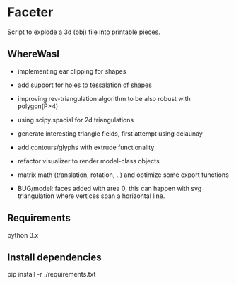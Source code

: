 # Faceter
Script to explode a 3d (obj) file into printable pieces.

## WhereWasI
* implementing ear clipping for shapes
* add support for holes to tessalation of shapes 
* improving rev-triangulation algorithm to be also robust with polygon(P>4)
* using scipy.spacial for 2d triangulations 
* generate interesting triangle fields, first attempt using delaunay
* add contours/glyphs with extrude functionality
* refactor visualizer to render model-class objects
* matrix math (translation, rotation, ..) and optimize some export functions 

* BUG/model: faces added with area 0, this can happen with svg triangulation where vertices span a horizontal line.

## Requirements
python 3.x

## Install dependencies
pip install -r ./requirements.txt
